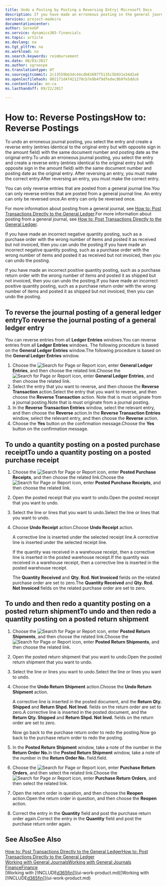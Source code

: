```yaml
---
title: Undo a Posting by Posting a Reversing Entry| Microsoft Docs
description: If you have made an erroneous posting in the general journal, then you can use the Reverse Transaction function to undo the posting with a correct audit trail.
services: project-madeira
documentationcenter: 
author: SorenGP
ms.service: dynamics365-financials
ms.topic: article
ms.devlang: na
ms.tgt_pltfrm: na
ms.workload: na
ms.search.keywords: reimbursement
ms.date: 08/03/2017
ms.author: sgroespe
ms.translationtype: HT
ms.sourcegitcommit: 2c13559bb3dc44cdb61697f5135c5b931e34d2a8
ms.openlocfilehash: 802171d4f421270cb7e9b4f9dfedec9b9fe5ddc6
ms.contentlocale: en-ca
ms.lasthandoff: 09/22/2017

---
```

# <a name="how-to-reverse-postings"></a><span data-ttu-id="7f0a3-103">How to: Reverse Postings</span><span class="sxs-lookup"><span data-stu-id="7f0a3-103">How to: Reverse Postings</span></span>
<span data-ttu-id="7f0a3-104">To undo an erroneous journal posting, you select the entry and create a reverse entry (entries identical to the original entry but with opposite sign in the amount field) with the same document number and posting date as the original entry.</span><span class="sxs-lookup"><span data-stu-id="7f0a3-104">To undo an erroneous journal posting, you select the entry and create a reverse entry (entries identical to the original entry but with opposite sign in the amount field) with the same document number and posting date as the original entry.</span></span> <span data-ttu-id="7f0a3-105">After reversing an entry, you must make the correct entry.</span><span class="sxs-lookup"><span data-stu-id="7f0a3-105">After reversing an entry, you must make the correct entry.</span></span>

<span data-ttu-id="7f0a3-106">You can only reverse entries that are posted from a general journal line.</span><span class="sxs-lookup"><span data-stu-id="7f0a3-106">You can only reverse entries that are posted from a general journal line.</span></span> <span data-ttu-id="7f0a3-107">An entry can only be reversed once.</span><span class="sxs-lookup"><span data-stu-id="7f0a3-107">An entry can only be reversed once.</span></span>

<span data-ttu-id="7f0a3-108">For more information about posting from a general journal, see [How to: Post Transactions Directly to the General Ledger](finance-how-post-transactions-directly.md).</span><span class="sxs-lookup"><span data-stu-id="7f0a3-108">For more information about posting from a general journal, see [How to: Post Transactions Directly to the General Ledger](finance-how-post-transactions-directly.md).</span></span>

<span data-ttu-id="7f0a3-109">If you have made an incorrect negative quantity posting, such as a purchase order with the wrong number of items and posted it as received but not invoiced, then you can undo the posting.</span><span class="sxs-lookup"><span data-stu-id="7f0a3-109">If you have made an incorrect negative quantity posting, such as a purchase order with the wrong number of items and posted it as received but not invoiced, then you can undo the posting.</span></span>

<span data-ttu-id="7f0a3-110">If you have made an incorrect positive quantity posting, such as a purchase return order with the wrong number of items and posted it as shipped but not invoiced, then you can undo the posting.</span><span class="sxs-lookup"><span data-stu-id="7f0a3-110">If you have made an incorrect positive quantity posting, such as a purchase return order with the wrong number of items and posted it as shipped but not invoiced, then you can undo the posting.</span></span>   

## <a name="to-reverse-the-journal-posting-of-a-general-ledger-entry"></a><span data-ttu-id="7f0a3-111">To reverse the journal posting of a general ledger entry</span><span class="sxs-lookup"><span data-stu-id="7f0a3-111">To reverse the journal posting of a general ledger entry</span></span>
<span data-ttu-id="7f0a3-112">You can reverse entries from all **Ledger Entries** windows.</span><span class="sxs-lookup"><span data-stu-id="7f0a3-112">You can reverse entries from all **Ledger Entries** windows.</span></span> <span data-ttu-id="7f0a3-113">The following procedure is based on the **General Ledger Entries** window.</span><span class="sxs-lookup"><span data-stu-id="7f0a3-113">The following procedure is based on the **General Ledger Entries** window.</span></span>
1. <span data-ttu-id="7f0a3-114">Choose the ![Search for Page or Report](media/ui-search/search_small.png "Search for Page or Report icon") icon, enter **General Ledger Entries**, and then choose the related link.</span><span class="sxs-lookup"><span data-stu-id="7f0a3-114">Choose the ![Search for Page or Report](media/ui-search/search_small.png "Search for Page or Report icon") icon, enter **General Ledger Entries**, and then choose the related link.</span></span>
2. <span data-ttu-id="7f0a3-115">Select the entry that you want to reverse, and then choose the **Reverse Transaction** action.</span><span class="sxs-lookup"><span data-stu-id="7f0a3-115">Select the entry that you want to reverse, and then choose the **Reverse Transaction** action.</span></span> <span data-ttu-id="7f0a3-116">Note that is must originate from a journal posting.</span><span class="sxs-lookup"><span data-stu-id="7f0a3-116">Note that is must originate from a journal posting.</span></span>
3. <span data-ttu-id="7f0a3-117">In the **Reverse Transaction Entries** window, select the relevant entry, and then choose the **Reverse** action.</span><span class="sxs-lookup"><span data-stu-id="7f0a3-117">In the **Reverse Transaction Entries** window, select the relevant entry, and then choose the **Reverse** action.</span></span>
4. <span data-ttu-id="7f0a3-118">Choose the **Yes** button on the confirmation message.</span><span class="sxs-lookup"><span data-stu-id="7f0a3-118">Choose the **Yes** button on the confirmation message.</span></span>

## <a name="to-undo-a-quantity-posting-on-a-posted-purchase-receipt"></a><span data-ttu-id="7f0a3-119">To undo a quantity posting on a posted purchase receipt</span><span class="sxs-lookup"><span data-stu-id="7f0a3-119">To undo a quantity posting on a posted purchase receipt</span></span>  

1.  <span data-ttu-id="7f0a3-120">Choose the ![Search for Page or Report](media/ui-search/search_small.png "Search for Page or Report icon") icon, enter **Posted Purchase Receipts**, and then choose the related link.</span><span class="sxs-lookup"><span data-stu-id="7f0a3-120">Choose the ![Search for Page or Report](media/ui-search/search_small.png "Search for Page or Report icon") icon, enter **Posted Purchase Receipts**, and then choose the related link.</span></span>  
2.  <span data-ttu-id="7f0a3-121">Open the posted receipt that you want to undo.</span><span class="sxs-lookup"><span data-stu-id="7f0a3-121">Open the posted receipt that you want to undo.</span></span>  
3.  <span data-ttu-id="7f0a3-122">Select the line or lines that you want to undo.</span><span class="sxs-lookup"><span data-stu-id="7f0a3-122">Select the line or lines that you want to undo.</span></span>  
4.  <span data-ttu-id="7f0a3-123">Choose **Undo Receipt** action.</span><span class="sxs-lookup"><span data-stu-id="7f0a3-123">Choose **Undo Receipt** action.</span></span>

    <span data-ttu-id="7f0a3-124">A corrective line is inserted under the selected receipt line.</span><span class="sxs-lookup"><span data-stu-id="7f0a3-124">A corrective line is inserted under the selected receipt line.</span></span>  

    <span data-ttu-id="7f0a3-125">If the quantity was received in a warehouse receipt, then a corrective line is inserted in the posted warehouse receipt.</span><span class="sxs-lookup"><span data-stu-id="7f0a3-125">If the quantity was received in a warehouse receipt, then a corrective line is inserted in the posted warehouse receipt.</span></span>  

    <span data-ttu-id="7f0a3-126">The **Quantity Received** and **Qty. Rcd. Not Invoiced** fields on the related purchase order are set to zero.</span><span class="sxs-lookup"><span data-stu-id="7f0a3-126">The **Quantity Received** and **Qty. Rcd. Not Invoiced** fields on the related purchase order are set to zero.</span></span>

## <a name="to-undo-and-then-redo-a-quantity-posting-on-a-posted-return-shipment"></a><span data-ttu-id="7f0a3-127">To undo and then redo a quantity posting on a posted return shipment</span><span class="sxs-lookup"><span data-stu-id="7f0a3-127">To undo and then redo a quantity posting on a posted return shipment</span></span>

1.  <span data-ttu-id="7f0a3-128">Choose the ![Search for Page or Report](media/ui-search/search_small.png "Search for Page or Report icon") icon, enter **Posted Return Shipments**, and then choose the related link.</span><span class="sxs-lookup"><span data-stu-id="7f0a3-128">Choose the ![Search for Page or Report](media/ui-search/search_small.png "Search for Page or Report icon") icon, enter **Posted Return Shipments**, and then choose the related link.</span></span>  
2.  <span data-ttu-id="7f0a3-129">Open the posted return shipment that you want to undo.</span><span class="sxs-lookup"><span data-stu-id="7f0a3-129">Open the posted return shipment that you want to undo.</span></span>
3. <span data-ttu-id="7f0a3-130">Select the line or lines you want to undo.</span><span class="sxs-lookup"><span data-stu-id="7f0a3-130">Select the line or lines you want to undo.</span></span>  

4.  <span data-ttu-id="7f0a3-131">Choose the **Undo Return Shipment** action.</span><span class="sxs-lookup"><span data-stu-id="7f0a3-131">Choose the **Undo Return Shipment** action.</span></span>  

    <span data-ttu-id="7f0a3-132">A corrective line is inserted in the posted document, and the **Return Qty. Shipped** and **Return Shpd. Not Invd.** fields on the return order are set to zero.</span><span class="sxs-lookup"><span data-stu-id="7f0a3-132">A corrective line is inserted in the posted document, and the **Return Qty. Shipped** and **Return Shpd. Not Invd.** fields on the return order are set to zero.</span></span>  

    <span data-ttu-id="7f0a3-133">Now go back to the purchase return order to redo the posting.</span><span class="sxs-lookup"><span data-stu-id="7f0a3-133">Now go back to the purchase return order to redo the posting.</span></span>  

5.  <span data-ttu-id="7f0a3-134">In the **Posted Return Shipment** window, take a note of the number in the **Return Order No.**</span><span class="sxs-lookup"><span data-stu-id="7f0a3-134">In the **Posted Return Shipment** window, take a note of the number in the **Return Order No.**</span></span> <span data-ttu-id="7f0a3-135">field.</span><span class="sxs-lookup"><span data-stu-id="7f0a3-135">field.</span></span>  
6.  <span data-ttu-id="7f0a3-136">Choose the ![Search for Page or Report](media/ui-search/search_small.png "Search for Page or Report icon") icon, enter **Purchase Return Orders**, and then select the related link.</span><span class="sxs-lookup"><span data-stu-id="7f0a3-136">Choose the ![Search for Page or Report](media/ui-search/search_small.png "Search for Page or Report icon") icon, enter **Purchase Return Orders**, and then select the related link.</span></span>  
7.  <span data-ttu-id="7f0a3-137">Open the return order in question, and then choose the **Reopen** action.</span><span class="sxs-lookup"><span data-stu-id="7f0a3-137">Open the return order in question, and then choose the **Reopen** action.</span></span>  
8.  <span data-ttu-id="7f0a3-138">Correct the entry in the **Quantity** field and post the purchase return order again.</span><span class="sxs-lookup"><span data-stu-id="7f0a3-138">Correct the entry in the **Quantity** field and post the purchase return order again.</span></span>  

## <a name="see-also"></a><span data-ttu-id="7f0a3-139">See Also</span><span class="sxs-lookup"><span data-stu-id="7f0a3-139">See Also</span></span>
[<span data-ttu-id="7f0a3-140">How to: Post Transactions Directly to the General Ledger</span><span class="sxs-lookup"><span data-stu-id="7f0a3-140">How to: Post Transactions Directly to the General Ledger</span></span>](finance-how-post-transactions-directly.md)  
[<span data-ttu-id="7f0a3-141">Working with General Journals</span><span class="sxs-lookup"><span data-stu-id="7f0a3-141">Working with General Journals</span></span>](ui-work-general-journals.md)  
[<span data-ttu-id="7f0a3-142">Finance</span><span class="sxs-lookup"><span data-stu-id="7f0a3-142">Finance</span></span>](finance.md)  
<span data-ttu-id="7f0a3-143">[Working with [!INCLUDE[d365fin](includes/d365fin_md.md)]](ui-work-product.md)</span><span class="sxs-lookup"><span data-stu-id="7f0a3-143">[Working with [!INCLUDE[d365fin](includes/d365fin_md.md)]](ui-work-product.md)</span></span>  

